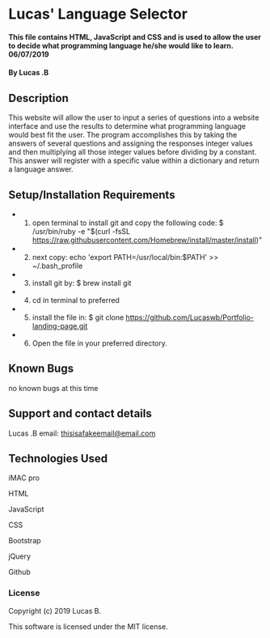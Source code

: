# Lucas' Language Selector

#### This file contains HTML, JavaScript and CSS and is used to allow the user to decide what programming language he/she would like to learn. 06/07/2019

#### By Lucas .B

## Description

This website will allow the user to input a series of questions into a website interface and use the results to determine what programming language would best fit the user. The program accomplishes this by taking the answers of several questions and assigning the responses integer values and then multiplying all those integer values before dividing by a constant. This answer will register with a specific value within a dictionary and return a language answer.

## Setup/Installation Requirements

* 1. open terminal to install git and copy the following code: $ /usr/bin/ruby -e "$(curl -fsSL https://raw.githubusercontent.com/Homebrew/install/master/install)"
* 2. next copy:  echo 'export PATH=/usr/local/bin:$PATH' >> ~/.bash_profile
* 3. install git by: $ brew install git
* 4. cd in terminal to preferred
* 5. install the file in: $ git clone https://github.com/Lucaswb/Portfolio-landing-page.git
* 6. Open the file in your preferred directory.

## Known Bugs

no known bugs at this time

## Support and contact details

Lucas .B
email: thisisafakeemail@email.com

## Technologies Used

iMAC pro

HTML

JavaScript

CSS

Bootstrap

jQuery

Github


### License

Copyright (c) 2019 Lucas B.

This software is licensed under the MIT license.
